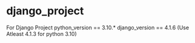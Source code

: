 # django_project
For Django Project 
python_version == 3.10.*
django_version == 4.1.6 (Use Atleast 4.1.3 for python 3.10)